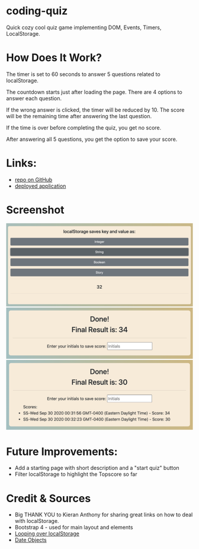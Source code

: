 # coding-quiz
Quick cozy cool quiz game implementing DOM, Events, Timers, LocalStorage. 

# How Does It Work?
The timer is set to 60 seconds to answer 5 questions related to localStorage. 

The countdown starts just after loading the page. There are 4 options to answer each question. 

If the wrong answer is clicked, the timer will be reduced by 10. The score will be the remaining time after answering the last question. 

If the time is over before completing the quiz, you get no score. 

After answering all 5 questions, you get the option to save your score.



# Links:

* [repo on GitHub](https://github.com/samergain/coding-quiz)
* [deployed application](https://samergain.github.io/coding-quiz/)

# Screenshot 
![screenshot](1-1.png)
![screenshot](1-2.png)
![screenshot](1-3.png)

# Future Improvements:
* Add a starting page with short description and a "start quiz" button
* Filter localStorage to highlight the Topscore so far

# Credit & Sources
* Big THANK YOU to Kieran Anthony for sharing great links on how to deal with localStorage.
* Bootstrap 4 - used for main layout and elements
* [Looping over localStorage](https://www.youtube.com/watch?v=k8yJCeuP6I8&ab_channel=dcode)
* [Date Objects](https://www.w3schools.com/js/js_dates.asp)


